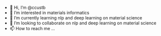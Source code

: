 - 👋 Hi, I’m @ccustb
- 👀 I’m interested in materials informatics
- 🌱 I’m currently learning nlp and deep learning on material science
- 💞️ I’m looking to collaborate on nlp and deep learning on material science
- 📫 How to reach me ...

<!---
ccustb/ccustb is a ✨ special ✨ repository because its `README.md` (this file) appears on your GitHub profile.
You can click the Preview link to take a look at your changes.
--->
